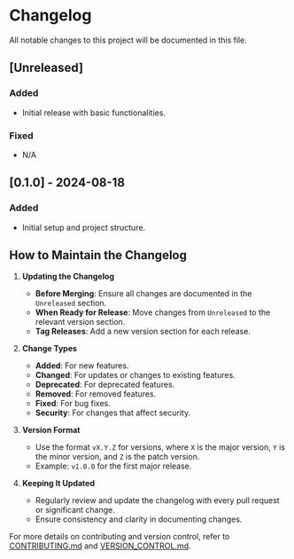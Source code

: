 # Changelog

All notable changes to this project will be documented in this file.

## [Unreleased]

### Added
- Initial release with basic functionalities.

### Fixed
- N/A

## [0.1.0] - 2024-08-18

### Added
- Initial setup and project structure.

## How to Maintain the Changelog

1. **Updating the Changelog**
   - **Before Merging**: Ensure all changes are documented in the `Unreleased` section.
   - **When Ready for Release**: Move changes from `Unreleased` to the relevant version section.
   - **Tag Releases**: Add a new version section for each release.

2. **Change Types**
   - **Added**: For new features.
   - **Changed**: For updates or changes to existing features.
   - **Deprecated**: For deprecated features.
   - **Removed**: For removed features.
   - **Fixed**: For bug fixes.
   - **Security**: For changes that affect security.

3. **Version Format**
   - Use the format `vX.Y.Z` for versions, where `X` is the major version, `Y` is the minor version, and `Z` is the patch version.
   - Example: `v1.0.0` for the first major release.

4. **Keeping It Updated**
   - Regularly review and update the changelog with every pull request or significant change.
   - Ensure consistency and clarity in documenting changes.

For more details on contributing and version control, refer to [CONTRIBUTING.md](CONTRIBUTING.md) and [VERSION_CONTROL.md](VERSION_CONTROL.md).